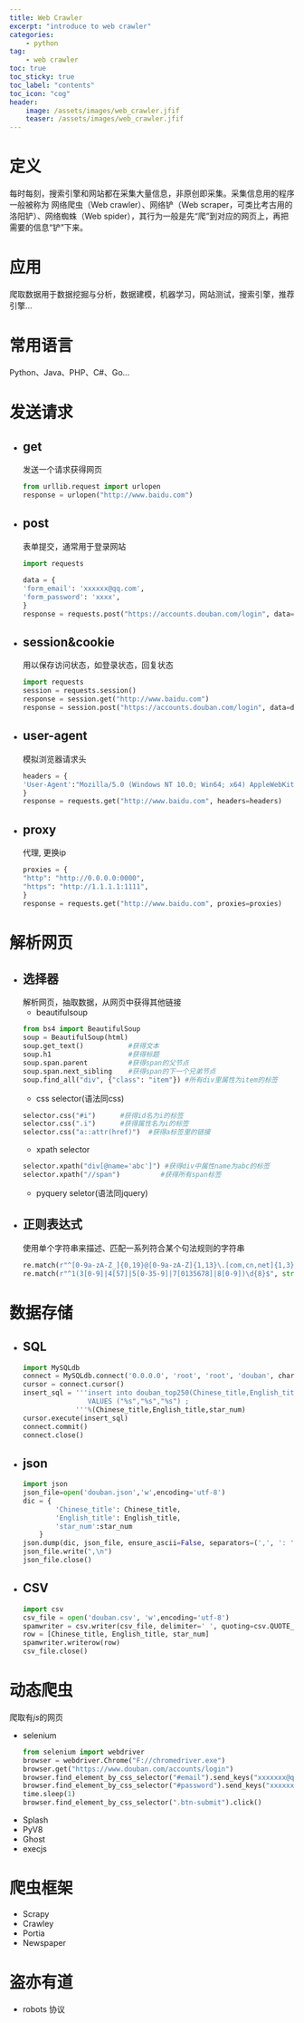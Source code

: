 ```yaml
---
title: Web Crawler
excerpt: "introduce to web crawler"
categories: 
    - python
tag:
    - web crawler
toc: true
toc_sticky: true
toc_label: "contents"
toc_icon: "cog"
header:
    image: /assets/images/web_crawler.jfif
    teaser: /assets/images/web_crawler.jfif
---
```


# 定义

每时每刻，搜索引擎和网站都在采集大量信息，非原创即采集。采集信息用的程序一般被称为  网络爬虫（Web crawler）、网络铲（Web scraper，可类比考古用的洛阳铲）、网络蜘蛛（Web spider），其行为一般是先“爬”到对应的网页上，再把需要的信息“铲”下来。

# 应用

爬取数据用于数据挖掘与分析，数据建模，机器学习，网站测试，搜索引擎，推荐引擎...


# 常用语言
Python、Java、PHP、C#、Go...


# 发送请求
  * ## get
    发送一个请求获得网页 
    ```python
    from urllib.request import urlopen
    response = urlopen("http://www.baidu.com")
    ```
  * ## post
    表单提交，通常用于登录网站
    ```python
    import requests
   
    data = {
    'form_email': 'xxxxxx@qq.com',
    'form_password': 'xxxx',
    }
    response = requests.post("https://accounts.douban.com/login", data=data)
    ```
  * ## session&cookie
    用以保存访问状态，如登录状态，回复状态
    ```python
    import requests
    session = requests.session()
    response = session.get("http://www.baidu.com")
    response = session.post("https://accounts.douban.com/login", data=data)
    ```
  * ## user-agent
    模拟浏览器请求头
    ```python
    headers = {
    'User-Agent':"Mozilla/5.0 (Windows NT 10.0; Win64; x64) AppleWebKit/537.36 (KHTML, like Gecko) Chrome/66.0.3359.181 Safari/537.36"
    }
    response = requests.get("http://www.baidu.com", headers=headers)
    ```
  * ## proxy
    代理, 更换ip
    ```python
    proxies = {
    "http": "http://0.0.0.0:0000",
    "https": "http://1.1.1.1:1111",
    }
    response = requests.get("http://www.baidu.com", proxies=proxies)
    ```


# 解析网页
  * ## 选择器
    解析网页，抽取数据，从网页中获得其他链接 
    * beautifulsoup
    ```python
    from bs4 import BeautifulSoup
    soup = BeautifulSoup(html)
    soup.get_text()           #获得文本
    soup.h1                   #获得标题
    soup.span.parent          #获得span的父节点
    soup.span.next_sibling    #获得span的下一个兄弟节点
    soup.find_all("div", {"class": "item"}) #所有div里属性为item的标签
    ```
    * css selector(语法同css)
    ```python
    selector.css("#i")      #获得id名为i的标签
    selector.css(".i")      #获得属性名为i的标签
    selector.css("a::attr(href)")  #获得a标签里的链接
    ```
    * xpath selector
    ```python
    selector.xpath("div[@name='abc']") #获得div中属性name为abc的标签
    selector.xpath("//span")          #获得所有span标签
    ```
    * pyquery seletor(语法同jquery)
  * ## 正则表达式
    使用单个字符串来描述、匹配一系列符合某个句法规则的字符串
    ```python
    re.match(r"^[0-9a-zA-Z_]{0,19}@[0-9a-zA-Z]{1,13}\.[com,cn,net]{1,3}$", str)   #匹配所有邮箱
    re.match(r"^1(3[0-9]|4[57]|5[0-35-9]|7[0135678]|8[0-9])\d{8}$", str)   #匹配所有手机号 
    ```


# 数据存储
  * ## SQL
    ```python
    import MySQLdb
    connect = MySQLdb.connect('0.0.0.0', 'root', 'root', 'douban', charset='utf8', use_unicode=True)
    cursor = connect.cursor()
    insert_sql = '''insert into douban_top250(Chinese_title,English_title,star_num) 
                    VALUES ("%s","%s","%s") ;
                 '''%(Chinese_title,English_title,star_num)
    cursor.execute(insert_sql)
    connect.commit()
    connect.close()
    ```
  * ## json
    ```python
    import json
    json_file=open('douban.json','w',encoding='utf-8')
    dic = {
            'Chinese_title': Chinese_title,
            'English_title': English_title,
            'star_num':star_num
        }
    json.dump(dic, json_file, ensure_ascii=False, separators=(',', ': '))
    json_file.write(",\n")
    json_file.close()
    ```
  * ## CSV
    ```python
    import csv
    csv_file = open('douban.csv', 'w',encoding='utf-8')
    spamwriter = csv.writer(csv_file, delimiter=' ', quoting=csv.QUOTE_MINIMAL)
    row = [Chinese_title, English_title, star_num]
    spamwriter.writerow(row)
    csv_file.close()
    ```


# 动态爬虫
爬取有*js*的网页
  * selenium
    ```python
    from selenium import webdriver
    browser = webdriver.Chrome("F://chromedriver.exe")
    browser.get("https://www.douban.com/accounts/login")
    browser.find_element_by_css_selector("#email").send_keys("xxxxxxx@qq.com")
    browser.find_element_by_css_selector("#password").send_keys("xxxxxx")
    time.sleep(1)
    browser.find_element_by_css_selector(".btn-submit").click()
    ```
  * Splash
  * PyV8
  * Ghost
  * execjs


# 爬虫框架
  * Scrapy
  * Crawley
  * Portia
  * Newspaper


# 盗亦有道
  * robots 协议



